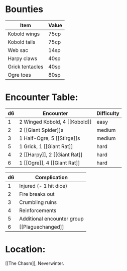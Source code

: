 # Bounties
Item | Value 
-- | -- 
Kobold wings | 75cp
Kobold tails | 75cp
Web sac | 14sp
Harpy claws | 40sp
Grick tentacles | 40sp
Ogre toes | 80sp

# Encounter Table:

d6  | Encounter | Difficulty
-- | -- | --
1 | 2 Winged Kobold, 4 [[Kobold]] | easy
2 | 2 [[Giant Spider]]s | medium
3 | 1 Half-Ogre, 5 [[Stirge]]s | medium
5 | 1 Grick, 1 [[Giant Rat]] | hard
4 | 2 [[Harpy]], 2 [[Giant Rat]] | hard
6 | 1 [[Ogre]], 4 [[Giant Rat]] | hard

d6 | Complication
-- | --
1 | Injured (- 1 hit dice)
2 | Fire breaks out
3 | Crumbling ruins
4 | Reinforcements 
5 | Additional encounter group
6 | [[Plaguechanged]]
# Location: 
[[The Chasm]], Neverwinter.